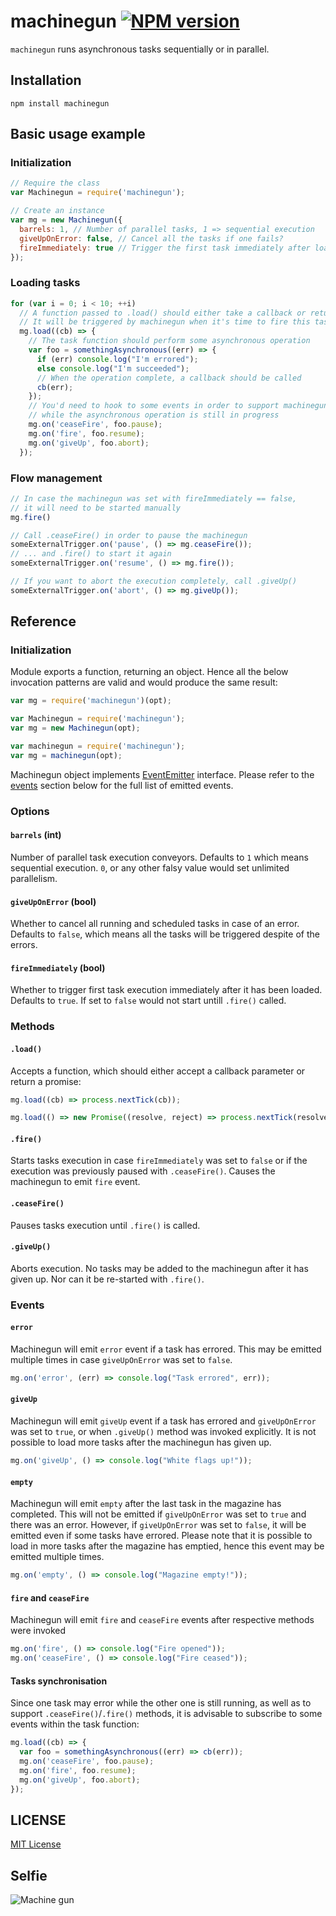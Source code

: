 # machinegun [![NPM version](https://badge.fury.io/js/machinegun.svg)](https://badge.fury.io/js/machinegun)

`machinegun` runs asynchronous tasks sequentially or in parallel.

## Installation

`npm install machinegun`

## Basic usage example

### Initialization

```javascript
// Require the class
var Machinegun = require('machinegun');

// Create an instance
var mg = new Machinegun({
  barrels: 1, // Number of parallel tasks, 1 => sequential execution
  giveUpOnError: false, // Cancel all the tasks if one fails?
  fireImmediately: true // Trigger the first task immediately after loading?
});
```

### Loading tasks

```javascript
for (var i = 0; i < 10; ++i)
  // A function passed to .load() should either take a callback or return a promise
  // It will be triggered by machinegun when it's time to fire this task
  mg.load((cb) => {
    // The task function should perform some asynchronous operation
    var foo = somethingAsynchronous((err) => {
      if (err) console.log("I'm errored");
      else console.log("I'm succeeded");
      // When the operation complete, a callback should be called
      cb(err);
    });
    // You'd need to hook to some events in order to support machinegun state changes
    // while the asynchronous operation is still in progress
    mg.on('ceaseFire', foo.pause);
    mg.on('fire', foo.resume);
    mg.on('giveUp', foo.abort);
  });
```

### Flow management

```javascript
// In case the machinegun was set with fireImmediately == false,
// it will need to be started manually
mg.fire()

// Call .ceaseFire() in order to pause the machinegun
someExternalTrigger.on('pause', () => mg.ceaseFire());
// ... and .fire() to start it again
someExternalTrigger.on('resume', () => mg.fire());

// If you want to abort the execution completely, call .giveUp()
someExternalTrigger.on('abort', () => mg.giveUp());
```

## Reference

### Initialization

Module exports a function, returning an object. Hence all the below invocation patterns are valid and would produce the same result:

```javascript
var mg = require('machinegun')(opt);
```
```javascript
var Machinegun = require('machinegun');
var mg = new Machinegun(opt);
```
```javascript
var machinegun = require('machinegun');
var mg = machinegun(opt);
```

Machinegun object implements [EventEmitter](https://nodejs.org/api/events.html) interface. Please refer to the [events](#events) section below for the full list of emitted events.

### Options

#### `barrels` (int)
Number of parallel task execution conveyors. Defaults to `1` which means sequential execution. `0`, or any other falsy value would set unlimited parallelism.

#### `giveUpOnError` (bool)
Whether to cancel all running and scheduled tasks in case of an error. Defaults to `false`, which means all the tasks will be triggered despite of the errors.

#### `fireImmediately` (bool)
Whether to trigger first task execution immediately after it has been loaded. Defaults to `true`. If set to `false` would not start untill `.fire()` called.

### Methods

#### `.load()`

Accepts a function, which should either accept a callback parameter or return a promise:

```javascript
mg.load((cb) => process.nextTick(cb));
```
```javascript
mg.load(() => new Promise((resolve, reject) => process.nextTick(resolve)));
```

#### `.fire()`

Starts tasks execution in case `fireImmediately` was set to `false` or if the execution was previously paused with `.ceaseFire()`. Causes the machinegun to emit `fire` event.

#### `.ceaseFire()`

Pauses tasks execution until `.fire()` is called.

#### `.giveUp()`

Aborts execution. No tasks may be added to the machinegun after it has given up. Nor can it be re-started with `.fire()`.


### Events

#### `error`

Machinegun will emit `error` event if a task has errored. This may be emitted multiple times in case `giveUpOnError` was set to `false`.
```javascript
mg.on('error', (err) => console.log("Task errored", err));
```

#### `giveUp`

Machinegun will emit `giveUp` event if a task has errored and `giveUpOnError` was set to `true`, or when `.giveUp()` method was invoked explicitly.
It is not possible to load more tasks after the machinegun has given up.
```javascript
mg.on('giveUp', () => console.log("White flags up!"));
```

#### `empty`

Machinegun will emit `empty` after the last task in the magazine has completed.
This will not be emitted if `giveUpOnError` was set to `true` and there was an error.
However, if `giveUpOnError` was set to `false`, it will be emitted even if some tasks have errored.
Please note that it is possible to load in more tasks after the magazine has emptied, hence this event may be emitted multiple times.
```javascript
mg.on('empty', () => console.log("Magazine empty!"));
```

#### `fire` and `ceaseFire`

Machinegun will emit `fire` and `ceaseFire` events after respective methods were invoked
```javascript
mg.on('fire', () => console.log("Fire opened"));
mg.on('ceaseFire', () => console.log("Fire ceased"));
```

#### Tasks synchronisation

Since one task may error while the other one is still running, as well as to support `.ceaseFire()`/`.fire()` methods, it is advisable to subscribe to some events within the task function:
```javascript
mg.load((cb) => {
  var foo = somethingAsynchronous((err) => cb(err));
  mg.on('ceaseFire', foo.pause);
  mg.on('fire', foo.resume);
  mg.on('giveUp', foo.abort);
});
```

## LICENSE

[MIT License](http://en.wikipedia.org/wiki/MIT_License)

## Selfie

![Machine gun](https://media.giphy.com/media/f2fVSJWddYb6g/giphy.gif)